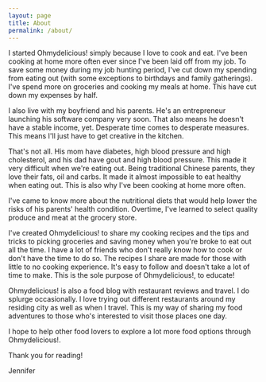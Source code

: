 ```yaml
---
layout: page
title: About
permalink: /about/
---
```


I started Ohmydelicious! simply because I love to cook and eat. I've been cooking at home more often ever since I've been laid off from my job. To save some money during my job hunting period, I've cut down my spending from eating out (with some exceptions to birthdays and family gatherings). I've spend more on groceries and cooking my meals at home. This have cut down my expenses by half.

I also live with my boyfriend and his parents. He's an entrepreneur launching his software company very soon. That also means he doesn't have a stable income, yet. Desperate time comes to desperate measures. This means I'll just have to get creative in the kitchen.

That's not all. His mom have diabetes, high blood pressure and high cholesterol, and his dad have gout and high blood pressure. This made it very difficult when we're eating out. Being traditional Chinese parents, they love their fats, oil and carbs. It made it almost impossible to eat healthy when eating out. This is also why I've been cooking at home more often.

I've came to know more about the nutritional diets that would help lower the risks of his parents' health condition. Overtime, I've learned to select quality produce and meat at the grocery store.

I've created Ohmydelicious!  to share my cooking recipes and the tips and tricks to picking groceries and saving money when you're broke to eat out all the time. I have a lot of friends who don't really know how to cook or don't have the time to do so. The recipes I share are made for those with little to no cooking experience. It's easy to follow and doesn't take a lot of time to make. This is the sole purpose of Ohmydelicious!, to educate!

Ohmydelicious! is also a food blog with restaurant reviews and travel. I do splurge occasionally. I love trying out different restaurants around my residing city as well as when I travel. This is my way of sharing my food adventures to those who's interested to visit those places one day.

I hope to help other food lovers to explore a lot more food options through Ohmydelicious!.

Thank you for reading!

Jennifer